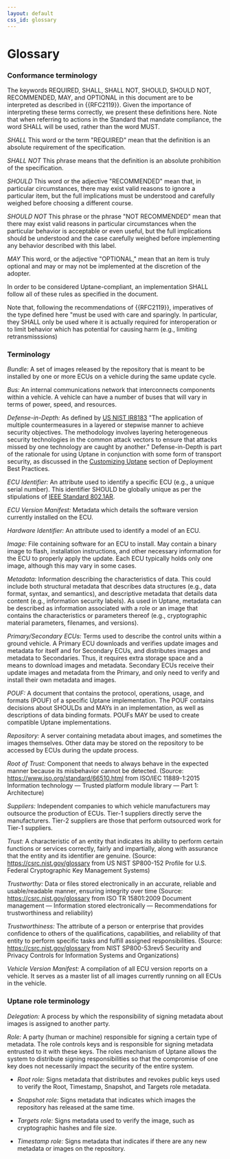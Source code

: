 ```yaml
---
layout: default
css_id: glossary
---
```


# Glossary

### Conformance terminology

The keywords REQUIRED, SHALL, SHALL NOT, SHOULD, SHOULD NOT, RECOMMENDED, MAY, and OPTIONAL in this document are to be interpreted as described in {{RFC2119}}. Given the importance of interpreting these terms correctly, we present these definitions here. Note that when referring to actions in the Standard that mandate compliance, the word SHALL will be used, rather than the word MUST. 

*SHALL* This word or the term "REQUIRED" mean that the definition is an absolute requirement of the specification.

*SHALL NOT* This phrase means that the definition is an absolute prohibition of the specification.

*SHOULD* This word or the adjective "RECOMMENDED" mean that, in particular circumstances, there may exist valid reasons to ignore a particular item, but the full implications must be understood and carefully weighed before choosing a different course.

*SHOULD NOT* This phrase or the phrase "NOT RECOMMENDED" mean that there may exist valid reasons in particular circumstances when the particular behavior is acceptable or even useful, but the full implications should be understood and the case carefully weighed before implementing any behavior described with this label.

*MAY* This word, or the adjective "OPTIONAL," mean that an item is truly optional and may or may not be implemented at the discretion of the adopter.

In order to be considered Uptane-compliant, an implementation SHALL follow all of these rules as specified in the document.

Note that, following the recommendations of {{RFC2119}}, imperatives of the type defined here "must be used with care and sparingly.  In particular, they SHALL only be used where it is actually required for interoperation or to limit behavior which has potential for causing harm (e.g., limiting retransmisssions)  

### Terminology

*Bundle:* A set of images released by the repository that is meant to be installed by one or more ECUs on a vehicle during the same update cycle.

*Bus:* An internal communications network that interconnects components within a vehicle. A vehicle can have a number of buses that will vary in terms of power, speed, and resources.

*Defense-in-Depth:* As defined by [US NIST IR8183](https://nvlpubs.nist.gov/nistpubs/ir/2017/NIST.IR.8183.pdf) "The application of multiple countermeasures in a layered or stepwise manner to achieve security objectives. The methodology involves layering heterogeneous security technologies in the common attack vectors to ensure that attacks missed by one technology are caught by another." Defense-in-Depth is part of the rationale for using Uptane in conjunction with some form of transport security, as discussed in the [Customizing Uptane](https://uptane.github.io/deployment-considerations/customizations.html) section of Deployment Best Practices.

*ECU Identifier:* An attribute used to identify a specific ECU (e.g., a unique serial number). This identifier SHOULD be globally unique as per the stipulations of [IEEE Standard 802.1AR](https://1.ieee802.org/security/802-1ar/). 

*ECU Version Manifest:* Metadata which details the software version currently installed on the ECU.

*Hardware Identifier:* An attribute used to identify a model of an ECU.

*Image:* File containing software for an ECU to install. May contain a binary image to flash, installation instructions, and other necessary information for the ECU to properly apply the update. Each ECU typically holds only one image, although this may vary in some cases.

*Metadata:* Information describing the characteristics of data. This could include both structural metadata that describes data structures (e.g., data format, syntax, and semantics), and descriptive metadata that details data content (e.g., information security labels). As used in Uptane, metadata can be described as information associated with a role or an image that contains the characteristics or parameters thereof (e.g., cryptographic material parameters, filenames, and versions).

*Primary/Secondary ECUs:* Terms used to describe the control units within a ground vehicle. A Primary ECU downloads and verifies update images and metadata for itself and for Secondary ECUs, and distributes images and metadata to Secondaries. Thus, it requires extra storage space and a means to download images and metadata. Secondary ECUs receive their update images and metadata from the Primary, and only need to verify and install their own metadata and images.

*POUF:* A document that contains the protocol, operations, usage, and formats (POUF) of a specific Uptane implementation. The POUF contains decisions about SHOULDs and MAYs in an implementation, as well as descriptions of data binding formats. POUFs MAY be used to create compatible Uptane implementations.

*Repository:* A server containing metadata about images, and sometimes the images themselves. Other data may be stored on the repository to be accessed by ECUs during the update process.

*Root of Trust:* Component that needs to always behave in the expected manner because its misbehavior cannot be detected. (Source: https://www.iso.org/standard/66510.html from ISO/IEC 11889-1:2015 Information technology — Trusted platform module library — Part 1: Architecture)

*Suppliers:* Independent companies to which vehicle manufacturers may outsource the production of ECUs. Tier-1 suppliers directly serve the manufacturers. Tier-2 suppliers are those that perform outsourced work for Tier-1 suppliers.

*Trust:* A characteristic of an entity that indicates its ability to perform
certain functions or services correctly, fairly and
impartially, along with assurance that the entity and its identifier are
genuine. (Source: https://csrc.nist.gov/glossary from US NIST SP800-152 Profile for U.S. Federal Cryptographic Key
Management Systems)

*Trustworthy:* Data or files stored electronically in an accurate, reliable and usable/readable manner,
ensuring integrity over time (Source: https://csrc.nist.gov/glossary from ISO TR 15801:2009 Document management — Information stored
electronically — Recommendations for trustworthiness and reliability)

*Trustworthiness:* The attribute of a person or enterprise that provides confidence to others
of the qualifications, capabilities, and
reliability of that entity to perform specific tasks and fulfill assigned
responsibilities. (Source: https://csrc.nist.gov/glossary from NIST SP800-53rev5 Security and Privacy Controls for Information
Systems and Organizations)

*Vehicle Version Manifest:* A compilation of all ECU version reports on a vehicle. It serves as a master list of all images currently running on all ECUs in the vehicle.

### Uptane role terminology

*Delegation:* A process by which the responsibility of signing metadata about images is assigned to another party. 

*Role:* A party (human or machine) responsible for signing a certain type of metadata. The role controls keys and is responsible for signing metadata entrusted to it with these keys. The roles mechanism of Uptane allows the system to distribute signing responsibilities so that the compromise of one key does not necessarily impact the security of the entire system.

* *Root role:* Signs metadata that distributes and revokes public keys used to verify the Root, Timestamp, Snapshot, and Targets role metadata.

* *Snapshot role:* Signs metadata that indicates which images the repository has released at the same time.

* *Targets role:* Signs metadata used to verify the image, such as cryptographic hashes and file size.

* *Timestamp role:* Signs metadata that indicates if there are any new metadata or images on the repository.
